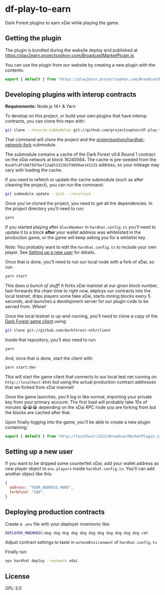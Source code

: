 # df-play-to-earn

Dark Forest plugins to earn xDai while playing the game.

## Getting the plugin

The plugin is bundled during the website deploy and published at https://play2earn.projectsophon.com/BroadcastMarketPlugin.js

You can use the plugin from our website by creating a new plugin with the contents:

```js
export { default } from "https://play2earn.projectsophon.com/BroadcastMarketPlugin.js";
```

## Developing plugins with interop contracts

**Requirements:** Node.js 14+ & Yarn

To develop on this project, or build your own plugins that have interop contracts, you can clone this repo with:

```bash
git clone --recurse-submodules git://github.com/projectsophon/df-play-to-earn
```

That command will clone the project and the [projectsophon/hardhat-network-fork](https://github.com/projectsophon/hardhat-network-fork) submodule.

The submodule contains a cache of the Dark Forest v0.6 Round 1 contract on the xDai network at block 16240564. The cache is pre-seeded from the `0xa9fcdf168759fbe712a651323b2f98d9ae141215` address, so your mileage may vary with loading the cache.

If you need to refetch or update the cache submodule (such as after cleaning the project), you can run the command:

```bash
git submodule update --init --recursive
```

Once you've cloned the project, you need to get all the dependencies. In the project directory you'll need to run:

```bash
yarn
```

If you started playing after `blockNumber` in `hardhat.config.ts` you'll need to update it to a block **after** your wallet address was whitelisted in the production game, or the game will keep asking you for a whitelist key.

_Note:_ You probably want to edit the `hardhat.config.ts` to include your own player. See [Setting up a new user](#setting-up-a-new-user) for details.

Once that is done, you'll need to run our local node with a fork of xDai, so run:

```bash
yarn start
```

This does _a bunch of stuff_! It forks xDai mainnet at our given block number, fast-forwards the chain time to right now, deploys our contracts into the local testnet, drips players some fake xDai, starts mining blocks every 5 seconds, and launches a development server for our plugin code to be served from. _Whew!_

Once the local testnet is up-and-running, you'll need to clone a copy of the [Dark Forest game client](https://github.com/darkforest-eth/client) using:

```bash
git clone git://github.com/darkforest-eth/client
```

Inside that repository, you'll also need to run:

```bash
yarn
```

And, once that is done, start the client with:

```bash
yarn start:dev
```

This will start the game client that connects to our local test net running on `http://localhost:8545` but using the actual production contract addresses that we forked from xDai mainnet!

Once the game launches, you'll log in like normal, importing your private key from your primary account. The first load will probably take 10s of minutes 😭😭😭 depending on the xDai RPC node you are forking from but the blocks are cached after that.

Upon finally logging into the game, you'll be able to create a new plugin containing:

```js
export { default } from "http://localhost:2222/BroadcastMarketPlugin.js";
```

## Setting up a new user

If you want to be dripped some counterfeit xDai, add your wallet address as new player object to `env.players` inside `hardhat.config.ts`. You'll can add another object like this:

```js
{
  address: "YOUR_ADDRESS_HERE",
  forkFund: "100",
}
```

## Deploying production contracts

Create a `.env` file with your deployer mnemonic like:

```bash
DEPLOYER_MNEMONIC=dog dog dog dog dog dog dog dog dog dog dog cat
```

Adjust contract settings to taste in `extendEnvironment` of `hardhat.config.ts`

Finally run:

```bash
npx hardhat deploy --network xdai
```

## License

GPL-3.0
